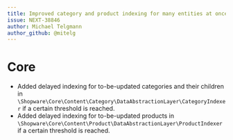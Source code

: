 ```yaml
---
title: Improved category and product indexing for many entities at once
issue: NEXT-38846
author: Michael Telgmann
author_github: @mitelg
---
```

# Core
* Added delayed indexing for to-be-updated categories and their children in `\Shopware\Core\Content\Category\DataAbstractionLayer\CategoryIndexer` if a certain threshold is reached.
* Added delayed indexing for to-be-updated products in `\Shopware\Core\Content\Product\DataAbstractionLayer\ProductIndexer` if a certain threshold is reached.
